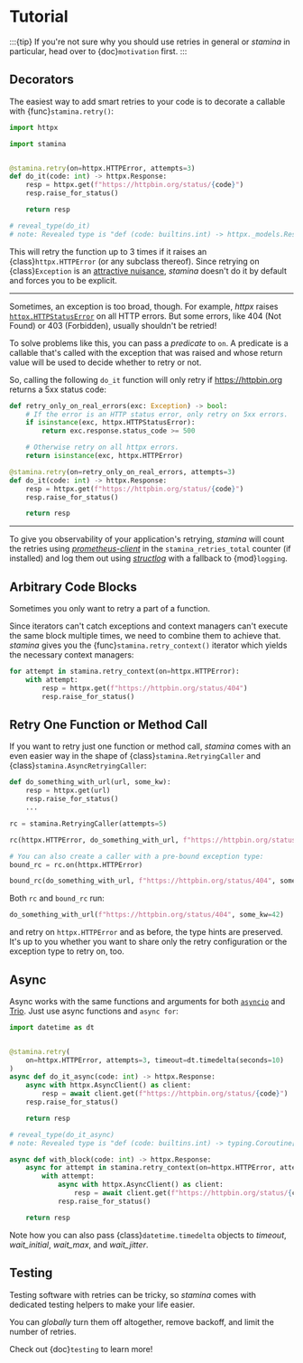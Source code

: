 # Tutorial

:::{tip}
If you're not sure why you should use retries in general or _stamina_ in particular, head over to {doc}`motivation` first.
:::


## Decorators

The easiest way to add smart retries to your code is to decorate a callable with {func}`stamina.retry()`:

```python
import httpx

import stamina


@stamina.retry(on=httpx.HTTPError, attempts=3)
def do_it(code: int) -> httpx.Response:
    resp = httpx.get(f"https://httpbin.org/status/{code}")
    resp.raise_for_status()

    return resp

# reveal_type(do_it)
# note: Revealed type is "def (code: builtins.int) -> httpx._models.Response"
```

This will retry the function up to 3 times if it raises an {class}`httpx.HTTPError` (or any subclass thereof).
Since retrying on {class}`Exception` is an [attractive nuisance](https://blog.ganssle.io/articles/2023/01/attractive-nuisances.html), *stamina* doesn't do it by default and forces you to be explicit.

---

Sometimes, an exception is too broad, though.
For example, *httpx* raises [`httpx.HTTPStatusError`](https://www.python-httpx.org/exceptions/) on all HTTP errors.
But some errors, like 404 (Not Found) or 403 (Forbidden), usually shouldn't be retried!

To solve problems like this, you can pass a *predicate* to `on`.
A predicate is a callable that's called with the exception that was raised and whose return value will be used to decide whether to retry or not.

So, calling the following `do_it` function will only retry if <https://httpbin.org> returns a 5xx status code:

```python
def retry_only_on_real_errors(exc: Exception) -> bool:
    # If the error is an HTTP status error, only retry on 5xx errors.
    if isinstance(exc, httpx.HTTPStatusError):
        return exc.response.status_code >= 500

    # Otherwise retry on all httpx errors.
    return isinstance(exc, httpx.HTTPError)

@stamina.retry(on=retry_only_on_real_errors, attempts=3)
def do_it(code: int) -> httpx.Response:
    resp = httpx.get(f"https://httpbin.org/status/{code}")
    resp.raise_for_status()

    return resp
```

---

To give you observability of your application's retrying, *stamina* will count the retries using [*prometheus-client*](https://github.com/prometheus/client_python) in the `stamina_retries_total` counter (if installed) and log them out using [*structlog*](https://www.structlog.org/) with a fallback to {mod}`logging`.


## Arbitrary Code Blocks

Sometimes you only want to retry a part of a function.

Since iterators can't catch exceptions and context managers can't execute the same block multiple times, we need to combine them to achieve that.
*stamina* gives you the {func}`stamina.retry_context()` iterator which yields the necessary context managers:

```python
for attempt in stamina.retry_context(on=httpx.HTTPError):
    with attempt:
        resp = httpx.get(f"https://httpbin.org/status/404")
        resp.raise_for_status()
```


## Retry One Function or Method Call

If you want to retry just one function or method call, *stamina* comes with an even easier way in the shape of {class}`stamina.RetryingCaller` and {class}`stamina.AsyncRetryingCaller`:

```python
def do_something_with_url(url, some_kw):
    resp = httpx.get(url)
    resp.raise_for_status()
    ...

rc = stamina.RetryingCaller(attempts=5)

rc(httpx.HTTPError, do_something_with_url, f"https://httpbin.org/status/404", some_kw=42)

# You can also create a caller with a pre-bound exception type:
bound_rc = rc.on(httpx.HTTPError)

bound_rc(do_something_with_url, f"https://httpbin.org/status/404", some_kw=42)
```

Both `rc` and `bound_rc` run:

```python
do_something_with_url(f"https://httpbin.org/status/404", some_kw=42)
```

and retry on `httpx.HTTPError` and as before, the type hints are preserved.
It's up to you whether you want to share only the retry configuration or the exception type to retry on, too.


## Async

Async works with the same functions and arguments for both [`asyncio`](https://docs.python.org/3/library/asyncio.html) and [Trio](https://trio.readthedocs.io/).
Just use async functions and `async for`:

```python
import datetime as dt


@stamina.retry(
    on=httpx.HTTPError, attempts=3, timeout=dt.timedelta(seconds=10)
)
async def do_it_async(code: int) -> httpx.Response:
    async with httpx.AsyncClient() as client:
        resp = await client.get(f"https://httpbin.org/status/{code}")
    resp.raise_for_status()

    return resp

# reveal_type(do_it_async)
# note: Revealed type is "def (code: builtins.int) -> typing.Coroutine[Any, Any, httpx._models.Response]"

async def with_block(code: int) -> httpx.Response:
    async for attempt in stamina.retry_context(on=httpx.HTTPError, attempts=3):
        with attempt:
            async with httpx.AsyncClient() as client:
                resp = await client.get(f"https://httpbin.org/status/{code}")
            resp.raise_for_status()

    return resp
```

Note how you can also pass {class}`datetime.timedelta` objects to *timeout*, *wait_initial*, *wait_max*, and *wait_jitter*.


## Testing

Testing software with retries can be tricky, so *stamina* comes with dedicated testing helpers to make your life easier.

You can *globally* turn them off altogether, remove backoff, and limit the number of retries.

Check out {doc}`testing` to learn more!
